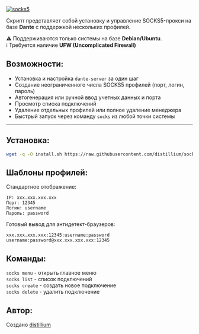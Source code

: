 <p aling="center"><a href="https://github.com/distillium/soxks5-proxy-manager">
 <picture>
   <source media="(prefers-color-scheme: dark)" srcset="./media/logo.png" />
   <source media="(prefers-color-scheme: light)" srcset="./media/logo-black.png" />
   <img alt="socks5" src="./media/logo.png" />
 </picture>
</a></p>

Скрипт представляет собой установку и управление SOCKS5-прокси на базе **Dante** с поддержкой нескольких профилей.

⚠️ Поддерживаются только системы на базе **Debian/Ubuntu**.  
ℹ️ Требуется наличие **UFW (Uncomplicated Firewall)**

## Возможности:
- Установка и настройка `dante-server` за один шаг
- Создание неограниченного числа SOCKS5 профилей (порт, логин, пароль)
- Автогенерация или ручной ввод учетных данных и порта
- Просмотр списка подключений
- Удаление отдельных профилей или полное удаление менеджера
- Быстрый запуск через команду `socks` из любой точки системы

---

## Установка:
```bash
wget -q -O install.sh https://raw.githubusercontent.com/distillium/socks5-proxy-manager/main/install.sh && chmod +x install.sh && sudo ./install.sh
```

## Шаблоны профилей:
Стандартное отображение:
```
IP: xxx.xxx.xxx.xxx
Порт: 12345
Логин: username
Пароль: password
```

Готовый вывод для антидетект-браузеров:
```
xxx.xxx.xxx.xxx:12345:username:password
username:password@xxx.xxx.xxx.xxx:12345
```

## Команды:
`socks menu` - открыть главное меню  
`socks list` - список подключений  
`socks create` - создать новое подключение  
`socks delete` - удалить подключение

## Автор:
Создано [distillium](https://github.com/distillium)

